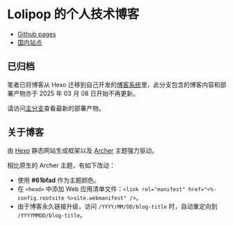 # Lolipop 的个人技术博客

- [Github pages](https://lolipopj.github.io)
- [国内站点](https://blog.towind.fun)

## 已归档

笔者已将博客从 Hexo 迁移到自己开发的[博客系统](https://github.com/LolipopJ/homepage)里，此分支包含的博客内容和部署产物亦于 2025 年 03 月 08 日开始不再更新。

请访问[主分支](https://github.com/LolipopJ/LolipopJ.github.io/tree/main)查看最新的部署产物。

## 关于博客

由 [Hexo](https://hexo.io) 静态网站生成框架以及 [Archer](https://github.com/fi3ework/hexo-theme-archer) 主题强力驱动。

相比原生的 Archer 主题，有如下改动：

- 使用 **#61bfad** 作为主题颜色。
- 在 `<head>` 中添加 Web 应用清单文件：`<link rel="manifest" href="<%- config.rootsite %>site.webmanifest" />`。
- 由于博客永久链接升级，访问 `/YYYY/MM/DD/blog-title` 时，自动重定向到 `/YYYYMMDD/blog-title`。
